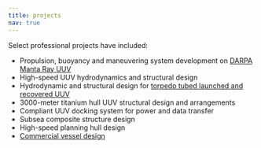 ```yaml
---
title: projects
nav: true
---
```


Select professional projects have included:
* Propulsion, buoyancy and maneuvering system development on [DARPA Manta Ray UUV](https://www.darpa.mil/news-events/2024-05-01)
* High-speed UUV hydrodynamics and structural design
* Hydrodynamic and structural design for [torpedo tubed launched and recovered UUV](https://hii.com/news/us-navy-submarines-drone-launch-torpedo-tube-remus-hii-2023/)
* 3000-meter titanium hull UUV structural design and arrangements
* Compliant UUV docking system for power and data transfer
* Subsea composite structure design
* High-speed planning hull design
* [Commercial vessel design](1-vessels.md)

